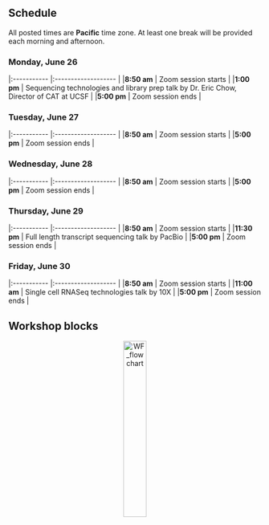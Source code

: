 ## Schedule

All posted times are **Pacific** time zone. At least one break will be provided each morning and afternoon.

### Monday, June 26 

|:----------- |:------------------- |
|**8:50 am**  | Zoom session starts |
|**1:00 pm**  | Sequencing technologies and library prep talk by Dr. Eric Chow, Director of CAT at UCSF |
|**5:00 pm** | Zoom session ends |

### Tuesday, June 27

|:----------- |:------------------- |
|**8:50 am**  | Zoom session starts |
|**5:00 pm** | Zoom session ends |

### Wednesday, June 28

|:----------- |:------------------- |
|**8:50 am**  | Zoom session starts |
|**5:00 pm** | Zoom session ends |

### Thursday, June 29

|:----------- |:------------------- |
|**8:50 am**  | Zoom session starts |
|**11:30 pm**  | Full length transcript sequencing talk by PacBio |
|**5:00 pm** | Zoom session ends |

### Friday, June 30

|:----------- |:------------------- |
|**8:50 am**  | Zoom session starts |
|**11:00 am**  | Single cell RNASeq technologies talk by 10X |
|**5:00 pm** | Zoom session ends |

## Workshop blocks

<p align = "center">
<img src="figures/WF.png" alt="WF_flowchart" width="30%" align="center"/>
</p>



